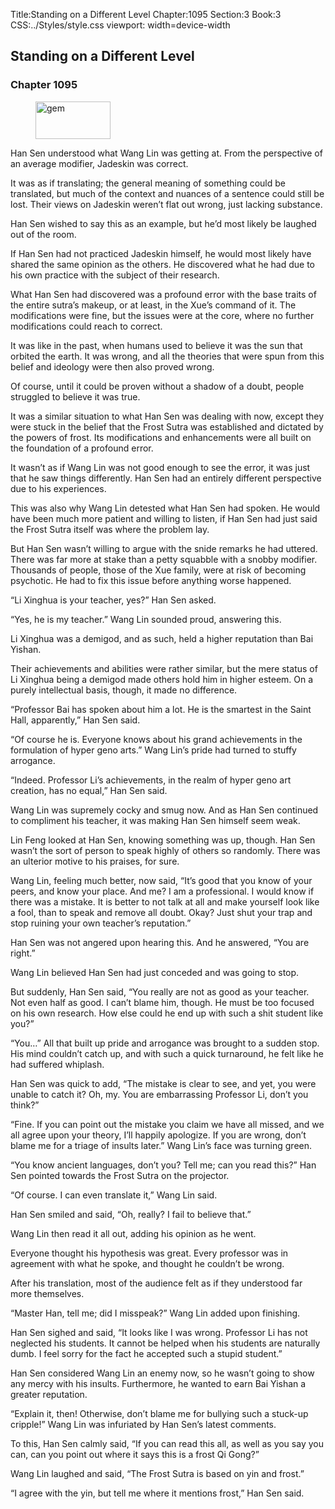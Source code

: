 Title:Standing on a Different Level 
Chapter:1095 
Section:3 
Book:3 
CSS:../Styles/style.css 
viewport: width=device-width
  
## Standing on a Different Level
### Chapter 1095
  
<figure>
	<img src="../Images/gem.gif" alt="gem" id="gem" width="120" height="60" />
</figure>
  

  
Han Sen understood what Wang Lin was getting at. From the perspective of an average modifier, Jadeskin was correct.

It was as if translating; the general meaning of something could be translated, but much of the context and nuances of a sentence could still be lost. Their views on Jadeskin weren’t flat out wrong, just lacking substance.

Han Sen wished to say this as an example, but he’d most likely be laughed out of the room.

If Han Sen had not practiced Jadeskin himself, he would most likely have shared the same opinion as the others. He discovered what he had due to his own practice with the subject of their research.

What Han Sen had discovered was a profound error with the base traits of the entire sutra’s makeup, or at least, in the Xue’s command of it. The modifications were fine, but the issues were at the core, where no further modifications could reach to correct.

It was like in the past, when humans used to believe it was the sun that orbited the earth. It was wrong, and all the theories that were spun from this belief and ideology were then also proved wrong.

Of course, until it could be proven without a shadow of a doubt, people struggled to believe it was true.

It was a similar situation to what Han Sen was dealing with now, except they were stuck in the belief that the Frost Sutra was established and dictated by the powers of frost. Its modifications and enhancements were all built on the foundation of a profound error.

It wasn’t as if Wang Lin was not good enough to see the error, it was just that he saw things differently. Han Sen had an entirely different perspective due to his experiences.

This was also why Wang Lin detested what Han Sen had spoken. He would have been much more patient and willing to listen, if Han Sen had just said the Frost Sutra itself was where the problem lay.

But Han Sen wasn’t willing to argue with the snide remarks he had uttered. There was far more at stake than a petty squabble with a snobby modifier. Thousands of people, those of the Xue family, were at risk of becoming psychotic. He had to fix this issue before anything worse happened.

“Li Xinghua is your teacher, yes?” Han Sen asked.

“Yes, he is my teacher.” Wang Lin sounded proud, answering this.

Li Xinghua was a demigod, and as such, held a higher reputation than Bai Yishan.

Their achievements and abilities were rather similar, but the mere status of Li Xinghua being a demigod made others hold him in higher esteem. On a purely intellectual basis, though, it made no difference.

“Professor Bai has spoken about him a lot. He is the smartest in the Saint Hall, apparently,” Han Sen said.

“Of course he is. Everyone knows about his grand achievements in the formulation of hyper geno arts.” Wang Lin’s pride had turned to stuffy arrogance.

“Indeed. Professor Li’s achievements, in the realm of hyper geno art creation, has no equal,” Han Sen said.

Wang Lin was supremely cocky and smug now. And as Han Sen continued to compliment his teacher, it was making Han Sen himself seem weak.

Lin Feng looked at Han Sen, knowing something was up, though. Han Sen wasn’t the sort of person to speak highly of others so randomly. There was an ulterior motive to his praises, for sure.

Wang Lin, feeling much better, now said, “It’s good that you know of your peers, and know your place. And me? I am a professional. I would know if there was a mistake. It is better to not talk at all and make yourself look like a fool, than to speak and remove all doubt. Okay? Just shut your trap and stop ruining your own teacher’s reputation.”

Han Sen was not angered upon hearing this. And he answered, “You are right.”

Wang Lin believed Han Sen had just conceded and was going to stop.

But suddenly, Han Sen said, “You really are not as good as your teacher. Not even half as good. I can’t blame him, though. He must be too focused on his own research. How else could he end up with such a shit student like you?”

“You…” All that built up pride and arrogance was brought to a sudden stop. His mind couldn’t catch up, and with such a quick turnaround, he felt like he had suffered whiplash.

Han Sen was quick to add, “The mistake is clear to see, and yet, you were unable to catch it? Oh, my. You are embarrassing Professor Li, don’t you think?”

“Fine. If you can point out the mistake you claim we have all missed, and we all agree upon your theory, I’ll happily apologize. If you are wrong, don’t blame me for a triage of insults later.” Wang Lin’s face was turning green.

“You know ancient languages, don’t you? Tell me; can you read this?” Han Sen pointed towards the Frost Sutra on the projector.

“Of course. I can even translate it,” Wang Lin said.

Han Sen smiled and said, “Oh, really? I fail to believe that.”

Wang Lin then read it all out, adding his opinion as he went.

Everyone thought his hypothesis was great. Every professor was in agreement with what he spoke, and thought he couldn’t be wrong.

After his translation, most of the audience felt as if they understood far more themselves.

“Master Han, tell me; did I misspeak?” Wang Lin added upon finishing.

Han Sen sighed and said, “It looks like I was wrong. Professor Li has not neglected his students. It cannot be helped when his students are naturally dumb. I feel sorry for the fact he accepted such a stupid student.”

Han Sen considered Wang Lin an enemy now, so he wasn’t going to show any mercy with his insults. Furthermore, he wanted to earn Bai Yishan a greater reputation.

“Explain it, then! Otherwise, don’t blame me for bullying such a stuck-up cripple!” Wang Lin was infuriated by Han Sen’s latest comments.

To this, Han Sen calmly said, “If you can read this all, as well as you say you can, can you point out where it says this is a frost Qi Gong?”

Wang Lin laughed and said, “The Frost Sutra is based on yin and frost.”

“I agree with the yin, but tell me where it mentions frost,” Han Sen said.